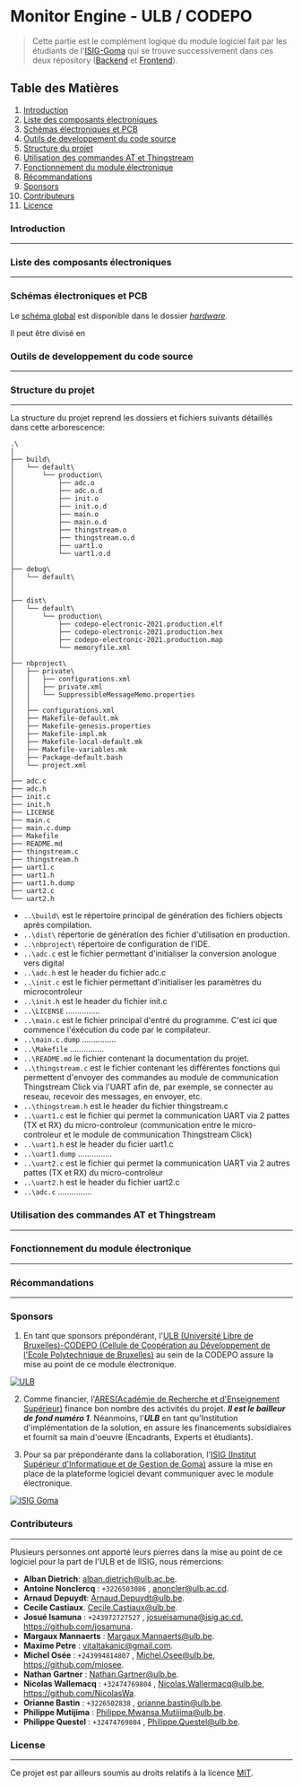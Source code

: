 [![]()](https://monitor-engine.com)

# Monitor Engine - ULB / CODEPO

> Cette partie est le complément logique du module logiciel fait par les étudiants de l'[ISIG-Goma](https://www.isig.ac.cd/) qui se trouve successivement dans ces deux répository ([Backend](https://github.com/josamuna/codepo-backend) et [Frontend](https://github.com/josamuna/codepo-fontend)).

## Table des Matières

1. [Introduction](#Introduction)
2. [Liste des composants électroniques](#Composants)
3. [Schémas électroniques et PCB](#Schémas)
4. [Outils de developpement du code source](#Outils-developpement)
5. [Structure du projet](#Structure)
6. [Utilisation des commandes AT et Thingstream](#Commandes-AT-Thingstream)
7. [Fonctionnement du module électronique](#Fonctionnement)
8. [Récommandations](#Récommandations)
9. [Sponsors](#Sponsors)
10. [Contributeurs](#Contributeurs)
11. [Licence](#Licence)

### Introduction

***

### Liste des composants électroniques

***

### Schémas électroniques et PCB

Le [schéma global](hardware/MSF-Battery-monitor.pdf) est disponible dans le dossier [*hardware*](hardware).

Il peut être divisé en

### Outils de developpement du code source

***

### Structure du projet

***

La structure du projet reprend les dossiers et fichiers suivants détaillés dans cette arborescence:

```
.\
│
├── build\
│   └── default\
│       └── production\
│           ├── adc.o
│           ├── adc.o.d
│           ├── init.o
│           ├── init.o.d
│           ├── main.o
│           ├── main.o.d
│           ├── thingstream.o
│           ├── thingstream.o.d
│           ├── uart1.o
│           └── uart1.o.d
│
├── debug\
│   └── default\
│
│
├── dist\
│   └── default\
│       └── production\
│           ├── codepo-electronic-2021.production.elf
│           ├── codepo-electronic-2021.production.hex
│           ├── codepo-electronic-2021.production.map
│           └── memoryfile.xml
│
├── nbproject\
│   ├── private\
│   │   ├── configurations.xml
│   │   ├── private.xml
│   │   └── SuppressibleMessageMemo.properties
│   │
│   ├── configurations.xml
│   ├── Makefile-default.mk
│   ├── Makefile-genesis.properties
│   ├── Makefile-impl.mk
│   ├── Makefile-local-default.mk
│   ├── Makefile-variables.mk
│   ├── Package-default.bash
│   └── project.xml
│
├── adc.c
├── adc.h
├── init.c
├── init.h
├── LICENSE
├── main.c
├── main.c.dump
├── Makefile
├── README.md
├── thingstream.c
├── thingstream.h
├── uart1.c
├── uart1.h
├── uart1.h.dump
├── uart2.c
└── uart2.h
```

- `..\build\` est le répertoire principal de génération des fichiers objects après compilation. 
- `..\dist\` répertorie de génération des fichier d'utilisation en production.
- `..\nbproject\` répertoire de configuration de l'IDE.
- `..\adc.c` est le fichier permettant d'initialiser la conversion anologue vers digital
- `..\adc.h` est le header du fichier adc.c
- `..\init.c` est le fichier permettant d'initialiser les paramètres du microcontroleur
- `..\init.h` est le header du fichier init.c
- `..\LICENSE` ...............
- `..\main.c` est le fichier principal d'entré du programme. C'est ici que commence l'éxécution du code par le compilateur.
- `..\main.c.dump` ...............
- `..\Makefile` ...............
- `..\README.md` le fichier contenant la documentation du projet.
- `..\thingstream.c` est le fichier contenant les différentes fonctions qui permettent d'envoyer des commandes au module de communication Thingstream Click via l'UART afin de, par exemple, se connecter au reseau, recevoir des messages, en envoyer, etc.
- `..\thingstream.h` est le header du fichier thingstream.c
- `..\uart1.c` est le fichier qui permet la communication UART via 2 pattes (TX et RX) du micro-controleur (communication entre le micro-controleur et le module de communication Thingstream Click)
- `..\uart1.h` est le header du ficier uart1.c
- `..\uart1.dump` ...............
- `..\uart2.c`  est le fichier qui permet la communication UART via 2 autres pattes (TX et RX) du micro-controleur
- `..\uart2.h` est le header du fichier uart2.c
- `..\adc.c` ...............

### Utilisation des commandes AT et Thingstream

***

### Fonctionnement du module électronique

***

### Récommandations

***

### Sponsors

1. En tant que sponsors prépondérant, l'[ULB (Université Libre de Bruxelles)-CODEPO (Cellule de Coopération au Développement de l'Ecole Polytechnique de Bruxelles)](https://polytech.ulb.be/fr/international/cellule-de-cooperation-au-developpement) au sein de la CODEPO assure la mise au point de ce module électronique.

[![ULB](https://user-images.githubusercontent.com/15903230/74433560-4c7cc780-4e69-11ea-8c20-62a458ae1ffb.png)](https://polytech.ulb.be/fr/international/cellule-de-cooperation-au-developpement)

2. Comme financier, l'[ARES(Académie de Recherche et d'Enseignement Supérieur)](https://www.ares-ac.be/fr/) finance bon nombre des activités du projet. ***Il est le bailleur de fond numéro 1***. Néanmoins, l'***ULB*** en tant qu'Institution d'implémentation de la solution, en assure les financements subsidiaires et fournit sa main d'oeuvre (Encadrants, Experts et étudiants).

3. Pour sa par prépondérante dans la collaboration, l'[ISIG (Institut Supérieur d'Informatique et de Gestion de Goma)](https://www.isig.ac.cd/) assure la mise en place de la plateforme logiciel devant communiquer avec le module électronique.
  
[![ISIG Goma](https://user-images.githubusercontent.com/15903230/74431114-f7d84d00-4e66-11ea-9b20-d3db26e0db89.png)](https://www.isig.ac.cd/)

### Contributeurs

***

 Plusieurs personnes ont apporté leurs pierres dans la mise au point de ce logiciel pour la part de l'ULB et de lISIG, nous rémercions: 
- **Alban Dietrich**: <alban.dietrich@ulb.ac.be>.
- **Antoine Nonclercq** : `+3226503086` , <anoncler@ulb.ac.cd>.
- **Arnaud Depuydt**: <Arnaud.Depuydt@ulb.be>.
- **Cecile Castiaux**. <Cecile.Castiaux@ulb.be>.
- **Josué Isamuna** : `+243972727527` , <josueisamuna@isig.ac.cd>, <https://github.com/josamuna>.
- **Margaux Mannaerts** : <Margaux.Mannaerts@ulb.be>.
- **Maxime Petre** : <vitaltakanic@gmail.com>.
- **Michel Osée** : `+243994814807` , <Michel.Osee@ulb.be>, <https://github.com/miosee>.
- **Nathan Gartner** : <Nathan.Gartner@ulb.be>.
- **Nicolas Wallemacq** : `+32474769804` , <Nicolas.Wallermacq@ulb.be>, <https://github.com/NicolasWa>.
- **Orianne Bastin** : `+3226502838` , <orianne.bastin@ulb.be>.
- **Philippe Mutijima** : <Philippe.Mwansa.Mutijima@ulb.be>.
- **Philippe Questel** : `+32474769804` , <Philippe.Questel@ulb.be>.

### License

***

Ce projet est par ailleurs soumis au droits relatifs à la licence [MIT](https://mit-license.org/).
